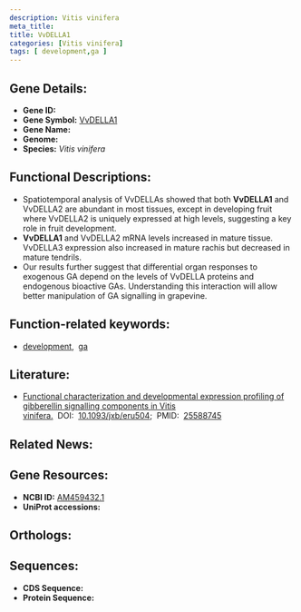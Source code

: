 ```yaml
---
description: Vitis vinifera
meta_title:
title: VvDELLA1
categories: [Vitis vinifera]
tags: [ development,ga ]
---
```


## Gene Details:
- **Gene ID:** []()
- **Gene Symbol:** <u>VvDELLA1</u>
- **Gene Name:** 
- **Genome:** []()
- **Species:** *Vitis vinifera*

## Functional Descriptions:
   - Spatiotemporal analysis of VvDELLAs showed that both **VvDELLA1** and VvDELLA2 are abundant in most tissues, except in developing fruit where VvDELLA2 is uniquely expressed at high levels, suggesting a key role in fruit development.
   - **VvDELLA1** and VvDELLA2 mRNA levels increased in mature tissue. VvDELLA3 expression also increased in mature rachis but decreased in mature tendrils.
   - Our results further suggest that differential organ responses to exogenous GA depend on the levels of VvDELLA proteins and endogenous bioactive GAs. Understanding this interaction will allow better manipulation of GA signalling in grapevine.

## Function-related keywords:
   - [development](/tags/development/),&nbsp;&nbsp;[ga](/tags/ga/)

## Literature:
   - [Functional characterization and developmental expression profiling of gibberellin signalling components in Vitis vinifera.](https://doi.org/10.1093/jxb/eru504)&nbsp;&nbsp;DOI:&nbsp;&nbsp;[10.1093/jxb/eru504](https://doi.org/10.1093/jxb/eru504);&nbsp;&nbsp;PMID:&nbsp;&nbsp;[25588745](https://pubmed.ncbi.nlm.nih.gov/25588745/)

## Related News:

## Gene Resources:
- **NCBI ID:**  [AM459432.1](https://www.ncbi.nlm.nih.gov/gene/?term=AM459432.1)
- **UniProt accessions:**  [](https://www.uniprot.org/uniprotkb//entry)

## Orthologs:

## Sequences:
- **CDS Sequence:**
- **Protein Sequence:**
